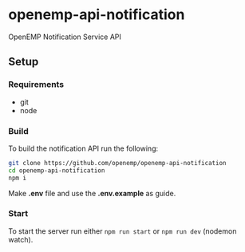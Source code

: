 # openemp-api-notification
OpenEMP Notification Service API
## Setup
### Requirements
* git
* node

### Build
To build the notification API run the following:
```bash
git clone https://github.com/openemp/openemp-api-notification
cd openemp-api-notification
npm i
```

Make **.env** file and use the **.env.example** as guide.

### Start
To start the server run either `npm run start` or `npm run dev` (nodemon watch).